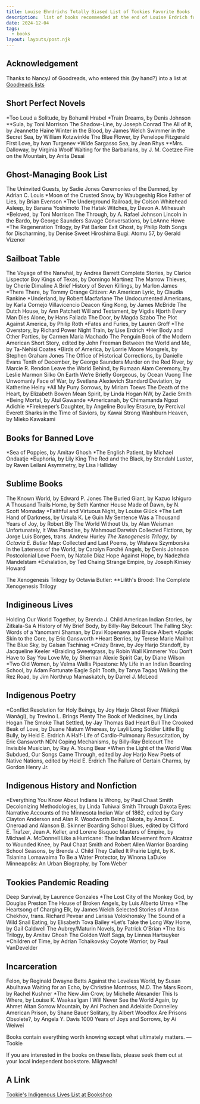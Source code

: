 ```yaml
---
title: Louise Ehrdrichs Totally Biased List of Tookies Favorite Books
description:  list of books recommended at the end of Louise Erdrich for Tookies bookstore 
date: 2024-12-04
tags:
  - books
layout: layouts/post.njk
---
```


## Acknowledgement
Thanks to NancyJ of Goodreads, who entered this (by hand?) into a list at [Goodreads lists](https://www.goodreads.com/list/show/174566.Totally_Biased_List_of_Tookie_s_Favorite_Books)  

## Short Perfect Novels
*Too Loud a Solitude, by Bohumil Hrabel
*Train Dreams, by Denis Johnson
**Sula, by Toni Morrison
The Shadow-Line, by Joseph Conrad
The All of It, by Jeannette Haine
Winter in the Blood, by James Welch
Swimmer in the Secret Sea, by William Kotzwinkle
The Blue Flower, by Penelope Fitzgerald
First Love, by Ivan Turgenev
*Wide Sargasso Sea, by Jean Rhys
**Mrs. Dalloway, by Virginia Woolf
Waiting for the Barbarians, by J. M. Coetzee
Fire on the Mountain, by Anita Desai

## Ghost-Managing Book List
The Uninvited Guests, by Sadie Jones
Ceremonies of the Damned, by Adrian C. Louis
*Moon of the Crusted Snow, by Waubgeshig Rice
Father of Lies, by Brian Evenson
*The Underground Railroad, by Colson Whitehead
Asleep, by Banana Yoshimoto
The Hatak Witches, by Devon A. Mihesuah
*Beloved, by Toni Morrison
The Through, by A. Rafael Johnson
Lincoln in the Bardo, by George Saunders
Savage Conversations, by LeAnne Howe
*The Regeneration Trilogy, by Pat Barker
Exit Ghost, by Philip Roth
Songs for Discharming, by Denise Sweet
Hiroshima Bugi: Atomu 57, by Gerald Vizenor 

## Sailboat Table
The Voyage of the Narwhal, by Andrea Barrett
Complete Stories, by Clarice Lispector
Boy Kings of Texas, by Domingo Martinez
The Marrow Thieves, by Cherie Dimaline
A Brief History of Seven Killings, by Marlon James
*There There, by Tommy Orange
Citizen: An American Lyric, by Claudia Rankine
*Underland, by Robert Macfarlane
The Undocumented Americans, by Karla Cornejo Villavicencio
Deacon King Kong, by James McBride
The Dutch House, by Ann Patchett
Will and Testament, by Vigdis Hjorth
Every Man Dies Alone, by Hans Fallada
The Door, by Magda Szabo
The Plot Against America, by Philip Roth
*Fates and Furies, by Lauren Groff
*The Overstory, by Richard Power
Night Train, by Lise Erdrich
*Her Body and Other Parties, by Carmen Maria Machado
The Penguin Book of the Modern American Short Story, edited by
John Freeman
Between the World and Me, by Ta-Nehisi Coates
*Birds of America, by Lorrie Moore
Mongrels, by Stephen Graham Jones
The Office of Historical Corrections, by Danielle Evans
Tenth of December, by George Saunders
Murder on the Red River, by Marcie R. Rendon
Leave the World Behind, by Rumaan Alam
Ceremony, by Leslie Marmon Silko
On Earth We’re Briefly Gorgeous, by Ocean Vuong
The Unwomanly Face of War, by Svetlana Alexievich
Standard Deviation, by Katherine Heiny
*All My Puny Sorrows, by Miriam Toews
The Death of the Heart, by Elizabeth Bowen
Mean Spirit, by Linda Hogan
NW, by Zadie Smith
*Being Mortal, by Atul Gawande
*Americanah, by Chimamanda Ngozi Adichie
*Firekeeper’s Daughter, by Angeline Boulley
Erasure, by Percival Everett
Sharks in the Time of Saviors, by Kawai Strong Washburn
Heaven, by Mieko Kawakami

## Books for Banned Love
*Sea of Poppies, by Amitav Ghosh
*The English Patient, by Michael Ondaatje
*Euphoria, by Lily King
The Red and the Black, by Stendahl
Luster, by Raven Leilani
Asymmetry, by Lisa Halliday

## Sublime Books
The Known World, by Edward P. Jones
The Buried Giant, by Kazuo Ishiguro
A Thousand Trails Home, by Seth Kantner
House Made of Dawn, by N. Scott Momaday
*Faithful and Virtuous Night, by Louise Glück
*The Left Hand of Darkness, by Ursula K. Le Guin
My Sentence Was a Thousand Years of Joy, by Robert Bly
The World Without Us, by Alan Weisman
Unfortunately, It Was Paradise, by Mahmoud Darwish
Collected Fictions, by Jorge Luis Borges, trans. Andrew Hurley
*The Xenogenesis Trilogy, by Octavia E. Butler*
Map: Collected and Last Poems, by Wisława Szymborska
In the Lateness of the World, by Carolyn Forché
Angels, by Denis Johnson
Postcolonial Love Poem, by Natalie Diaz
Hope Against Hope, by Nadezhda Mandelstam
*Exhalation, by Ted Chaing
Strange Empire, by Joseph Kinsey Howard

The Xenogenesis Trilogy by Octavia Butler:
**Lilith's Brood: The Complete Xenogenesis Trilogy

## Indigineous Lives 
Holding Our World Together, by Brenda J. Child
American Indian Stories, by Zitkala-Sa
A History of My Brief Body, by Billy-Ray Belcourt
The Falling Sky: Words of a Yanomami Shaman, by Davi Kopenawa
and Bruce Albert
*Apple: Skin to the Core, by Eric Gansworth
*Heart Berries, by Terese Marie Mailhot
The Blue Sky, by Galsan Tschinag
*Crazy Brave, by Joy Harjo
Standoff, by Jacqueline Keeler
*Braiding Sweetgrass, by Robin Wall Kimmerer
You Don’t Have to Say You Love Me, by Sherman Alexie
Spirit Car, by Diane Wilson
*Two Old Women, by Velma Wallis
Pipestone: My Life in an Indian Boarding School, by Adam Fortunate Eagle
Split Tooth, by Tanya Tagaq
Walking the Rez Road, by Jim Northrup
Mamaskatch, by Darrel J. McLeod 

## Indigenous Poetry 
*Conflict Resolution for Holy Beings, by Joy Harjo
Ghost River (Wakpá Wanági), by Trevino L. Brings Plenty
The Book of Medicines, by Linda Hogan
The Smoke That Settled, by Jay Thomas Bad Heart Bull
The Crooked Beak of Love, by Duane Niatum
Whereas, by Layli Long Soldier
Little Big Bully, by Heid E. Erdrich
A Half-Life of Cardio-Pulmonary Resuscitation, by Eric Gansworth
NDN Coping Mechanisms, by Billy-Ray Belcourt
The Invisible Musician, by Ray A. Young Bear
*When the Light of the World Was Subdued, Our Songs Came Through,
edited by Joy Harjo
New Poets of Native Nations, edited by Heid E. Erdrich
The Failure of Certain Charms, by Gordon Henry Jr.

## Indigenous History and Nonfiction   
*Everything You Know About Indians Is Wrong, by Paul Chaat Smith
Decolonizing Methodologies, by Linda Tuhiwai Smith
Through Dakota Eyes: Narrative Accounts of the Minnesota Indian
War of 1862, edited by Gary Clayton Anderson and Alan R.
Woodworth
Being Dakota, by Amos E. Oneroad and Alanson B. Skinner
Boarding School Blues, edited by Clifford E. Trafzer, Jean A. Keller,
and Lorene Sisquoc
Masters of Empire, by Michael A. McDonnell
Like a Hurricane: The Indian Movement from Alcatraz to Wounded Knee,
by Paul Chaat Smith and Robert Allen Warrior
Boarding School Seasons, by Brenda J. Child
They Called It Prairie Light, by K. Tsianina Lomawaima
To Be a Water Protector, by Winona LaDuke
Minneapolis: An Urban Biography, by Tom Weber

## Tookies Pandemic Reading  
Deep Survival, by Laurence Gonzales
*The Lost City of the Monkey God, by Douglas Preston
The House of Broken Angels, by Luis Alberto Urrea
*The Heartsong of Charging Elk, by James Welch
Selected Stories of Anton Chekhov, trans. Richard Pevear and Larissa
Volokhonsky
The Sound of a Wild Snail Eating, by Elisabeth Tova Bailey
*Let’s Take the Long Way Home, by Gail Caldwell
The Aubrey/Maturin Novels, by Patrick O’Brian
*The Ibis Trilogy, by Amitav Ghosh
The Golden Wolf Saga, by Linnea Hartsuyker
*Children of Time, by Adrian Tchaikovsky
Coyote Warrior, by Paul VanDevelder  

## Incarceration  
Felon, by Reginald Dwayne Betts
Against the Loveless World, by Susan Abulhawa
Waiting for an Echo, by Christine Montross, M.D.
The Mars Room, by Rachel Kushner
*The New Jim Crow, by Michelle Alexander
This Is Where, by Louise K. Waakaa’igan
I Will Never See the World Again, by Ahmet Altan
Sorrow Mountain, by Ani Pachen and Adelaide Donnelley
American Prison, by Shane Bauer
Solitary, by Albert Woodfox
Are Prisons Obsolete?, by Angela Y. Davis
1000 Years of Joys and Sorrows, by Ai Weiwei  

Books contain everything worth knowing except what ultimately matters.
—Tookie

If you are interested in the books on these lists, please seek
them out at your local independent bookstore. Miigwech!

## A Link
[Tookie's Indigenous Lives List at Bookshop](https://bookshop.org/lists/indigenous-lives)


